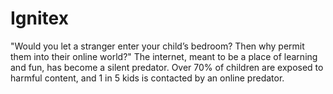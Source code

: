 # Ignitex
"Would you let a stranger enter your child’s bedroom? Then why permit them into their online world?"  The internet, meant to be a place of learning and fun, has become a silent predator. Over 70% of children are exposed to harmful content, and 1 in 5 kids is contacted by an online predator.
